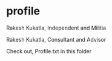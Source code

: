 # profile
Rakesh Kukatla, Independent and Militia

Rakesh Kukatla, Consultant and Advisor

Check out, Profile.txt in this folder
